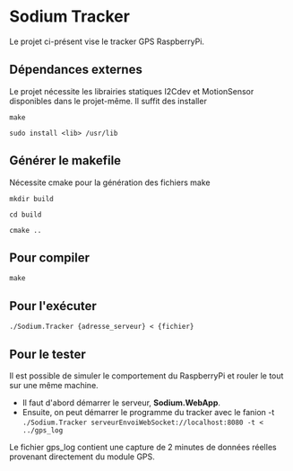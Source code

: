 # Sodium Tracker
Le projet ci-présent vise le tracker GPS RaspberryPi.

## Dépendances externes
Le projet nécessite les librairies statiques I2Cdev et MotionSensor disponibles dans le projet-même. Il suffit des installer

`make`

`sudo install <lib> /usr/lib`


## Générer le makefile
Nécessite cmake pour la génération des fichiers make

`mkdir build`

`cd build`

`cmake ..`

## Pour compiler
`make`

## Pour l'exécuter
`./Sodium.Tracker {adresse_serveur} < {fichier}`


## Pour le tester
Il est possible de simuler le comportement du RaspberryPi et rouler le tout sur une même machine.
- Il faut d'abord démarrer le serveur, **Sodium.WebApp**.
- Ensuite, on peut démarrer le programme du tracker avec le fanion -t
`./Sodium.Tracker serveurEnvoiWebSocket://localhost:8080 -t < ../gps_log`

Le fichier gps_log contient une capture de 2 minutes de données réelles provenant directement du module GPS.
